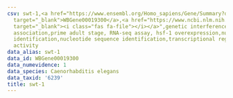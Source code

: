 ```yaml
---
csv: swt-1,<a href="https://www.ensembl.org/Homo_sapiens/Gene/Summary?db=core;g=WBGene00019300"
  target="_blank">WBGene00019300</a>,<a href="https://www.ncbi.nlm.nih.gov/pubmed/30894454"
  target="_blank"><i class="fas fa-file"></i></a>",genetic interference,functional
  association,prime adult stage, RNA-seq assay, hsf-1 overexpression,nucleotide sequence
  identification,nucleotide sequence identification,transcriptional regulation,up-regulates
  activity
data_alias: swt-1
data_id: WBGene00019300
data_numevidence: 1
data_species: Caenorhabditis elegans
data_taxid: '6239'
title: swt-1
---
```

